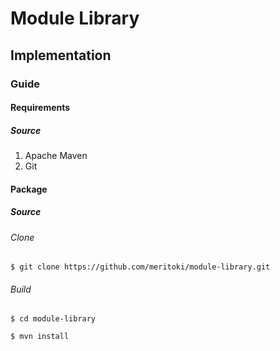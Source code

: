 # Module Library

## Implementation

### Guide

#### Requirements

##### Source
1. Apache Maven
2. Git

#### Package

##### Source

###### Clone
`$ git clone https://github.com/meritoki/module-library.git`

###### Build

`$ cd module-library`

`$ mvn install`

